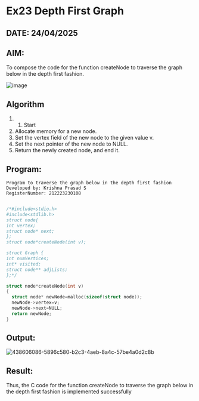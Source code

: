 # Ex23 Depth First Graph
## DATE:  24/04/2025
## AIM:
To compose the code for the function createNode to traverse the graph below in the depth first fashion.

![image](https://github.com/user-attachments/assets/63552824-d0a3-49c6-a473-6db27d1f03e4)

## Algorithm
1. 1. Start
2. Allocate memory for a new node.
3. Set the vertex field of the new node to the given value v.
4. Set the next pointer of the new node to NULL.
5. Return the newly created node, and end it.
## Program:
```
Program to traverse the graph below in the depth first fashion
Developed by: Krishna Prasad S
RegisterNumber: 212223230108
```
```c

/*#include<stdio.h>
#include<stdlib.h>
struct node{
int vertex;
struct node* next;
};
struct node*createNode(int v);

struct Graph {
int numVertices;
int* visited;
struct node** adjLists;
};*/

struct node*createNode(int v)
{
  struct node* newNode=malloc(sizeof(struct node));
  newNode->vertex=v;
  newNode->next=NULL;
  return newNode;
}

```

## Output:

![438606086-5896c580-b2c3-4aeb-8a4c-57be4a0d2c8b](https://github.com/user-attachments/assets/762f967b-cfb1-4bdb-8d04-b28212e7a188)


## Result:
Thus, the C code for the function createNode to traverse the graph below in the depth first fashion is implemented successfully
